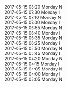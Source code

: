 2017-05-15 08:20 Monday  N  
2017-05-15 07:30 Monday  I  
2017-05-15 07:10 Monday  N  
2017-05-15 07:00 Monday  I  
2017-05-15 06:55 Monday  N  
2017-05-15 06:40 Monday  I  
2017-05-15 06:35 Monday  N  
2017-05-15 06:25 Monday  I  
2017-05-15 05:50 Monday  N  
2017-05-15 05:45 Monday  I  
2017-05-15 04:20 Monday  N  
2017-05-15 04:15 Monday  I  
2017-05-15 04:05 Monday  N  
2017-05-15 04:00 Monday  I  
2017-05-15 03:05 Monday  N  
